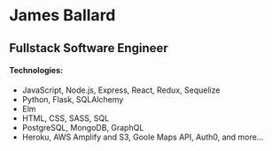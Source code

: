 # James Ballard
## Fullstack Software Engineer

#### Technologies:
- JavaScript, Node.js, Express, React, Redux, Sequelize
- Python, Flask, SQLAlchemy
- Elm
- HTML, CSS, SASS, SQL
- PostgreSQL, MongoDB, GraphQL
- Heroku, AWS Amplify and S3, Goole Maps API, Auth0, and more...
